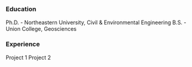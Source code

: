 #

### Education
Ph.D. - Northeastern University, Civil & Environmental Engineering
B.S. - Union College, Geosciences

### Experience
Project 1
Project 2

